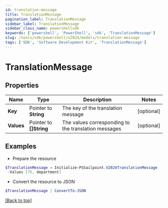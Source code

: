 ```yaml
---
id: translation-message
title: TranslationMessage
pagination_label: TranslationMessage
sidebar_label: TranslationMessage
sidebar_class_name: powershellsdk
keywords: ['powershell', 'PowerShell', 'sdk', 'TranslationMessage'] 
slug: /tools/sdk/powershell/v2024/models/translation-message
tags: ['SDK', 'Software Development Kit', 'TranslationMessage']
---
```



# TranslationMessage

## Properties

Name | Type | Description | Notes
------------ | ------------- | ------------- | -------------
**Key** |  Pointer to **String** | The key of the translation message | [optional] 
**Values** |  Pointer to **[]String** | The values corresponding to the translation messages | [optional] 

## Examples

- Prepare the resource
```powershell
$TranslationMessage = Initialize-PSSailpoint.V2024TranslationMessage  -Key recommender-api.V2_WEIGHT_FEATURE_PRODUCT_INTERPRETATION_HIGH `
 -Values [75, department]
```

- Convert the resource to JSON
```powershell
$TranslationMessage | ConvertTo-JSON
```


[[Back to top]](#) 

